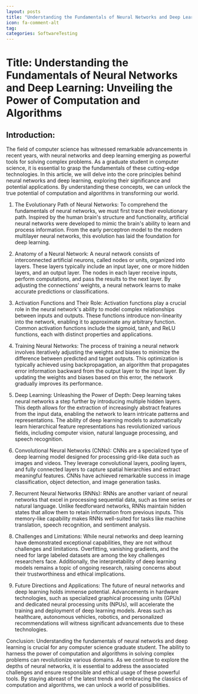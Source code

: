 ```yaml
---
layout: posts
title: "Understanding the Fundamentals of Neural Networks and Deep Learning"
icon: fa-comment-alt
tag:      
categories: SoftwareTesting
---
```



# Title: Understanding the Fundamentals of Neural Networks and Deep Learning: Unveiling the Power of Computation and Algorithms

## Introduction:
The field of computer science has witnessed remarkable advancements in recent years, with neural networks and deep learning emerging as powerful tools for solving complex problems. As a graduate student in computer science, it is essential to grasp the fundamentals of these cutting-edge technologies. In this article, we will delve into the core principles behind neural networks and deep learning, exploring their significance and potential applications. By understanding these concepts, we can unlock the true potential of computation and algorithms in transforming our world.

1. The Evolutionary Path of Neural Networks:
To comprehend the fundamentals of neural networks, we must first trace their evolutionary path. Inspired by the human brain's structure and functionality, artificial neural networks were developed to mimic the brain's ability to learn and process information. From the early perceptron model to the modern multilayer neural networks, this evolution has laid the foundation for deep learning.

2. Anatomy of a Neural Network:
A neural network consists of interconnected artificial neurons, called nodes or units, organized into layers. These layers typically include an input layer, one or more hidden layers, and an output layer. The nodes in each layer receive inputs, perform computations, and pass the results to the next layer. By adjusting the connections' weights, a neural network learns to make accurate predictions or classifications.

3. Activation Functions and Their Role:
Activation functions play a crucial role in the neural network's ability to model complex relationships between inputs and outputs. These functions introduce non-linearity into the network, enabling it to approximate any arbitrary function. Common activation functions include the sigmoid, tanh, and ReLU functions, each with distinct properties and applications.

4. Training Neural Networks:
The process of training a neural network involves iteratively adjusting the weights and biases to minimize the difference between predicted and target outputs. This optimization is typically achieved using backpropagation, an algorithm that propagates error information backward from the output layer to the input layer. By updating the weights and biases based on this error, the network gradually improves its performance.

5. Deep Learning: Unleashing the Power of Depth:
Deep learning takes neural networks a step further by introducing multiple hidden layers. This depth allows for the extraction of increasingly abstract features from the input data, enabling the network to learn intricate patterns and representations. The ability of deep learning models to automatically learn hierarchical feature representations has revolutionized various fields, including computer vision, natural language processing, and speech recognition.

6. Convolutional Neural Networks (CNNs):
CNNs are a specialized type of deep learning model designed for processing grid-like data such as images and videos. They leverage convolutional layers, pooling layers, and fully connected layers to capture spatial hierarchies and extract meaningful features. CNNs have achieved remarkable success in image classification, object detection, and image generation tasks.

7. Recurrent Neural Networks (RNNs):
RNNs are another variant of neural networks that excel in processing sequential data, such as time series or natural language. Unlike feedforward networks, RNNs maintain hidden states that allow them to retain information from previous inputs. This memory-like capability makes RNNs well-suited for tasks like machine translation, speech recognition, and sentiment analysis.

8. Challenges and Limitations:
While neural networks and deep learning have demonstrated exceptional capabilities, they are not without challenges and limitations. Overfitting, vanishing gradients, and the need for large labeled datasets are among the key challenges researchers face. Additionally, the interpretability of deep learning models remains a topic of ongoing research, raising concerns about their trustworthiness and ethical implications.

9. Future Directions and Applications:
The future of neural networks and deep learning holds immense potential. Advancements in hardware technologies, such as specialized graphical processing units (GPUs) and dedicated neural processing units (NPUs), will accelerate the training and deployment of deep learning models. Areas such as healthcare, autonomous vehicles, robotics, and personalized recommendations will witness significant advancements due to these technologies.

Conclusion:
Understanding the fundamentals of neural networks and deep learning is crucial for any computer science graduate student. The ability to harness the power of computation and algorithms in solving complex problems can revolutionize various domains. As we continue to explore the depths of neural networks, it is essential to address the associated challenges and ensure responsible and ethical usage of these powerful tools. By staying abreast of the latest trends and embracing the classics of computation and algorithms, we can unlock a world of possibilities.